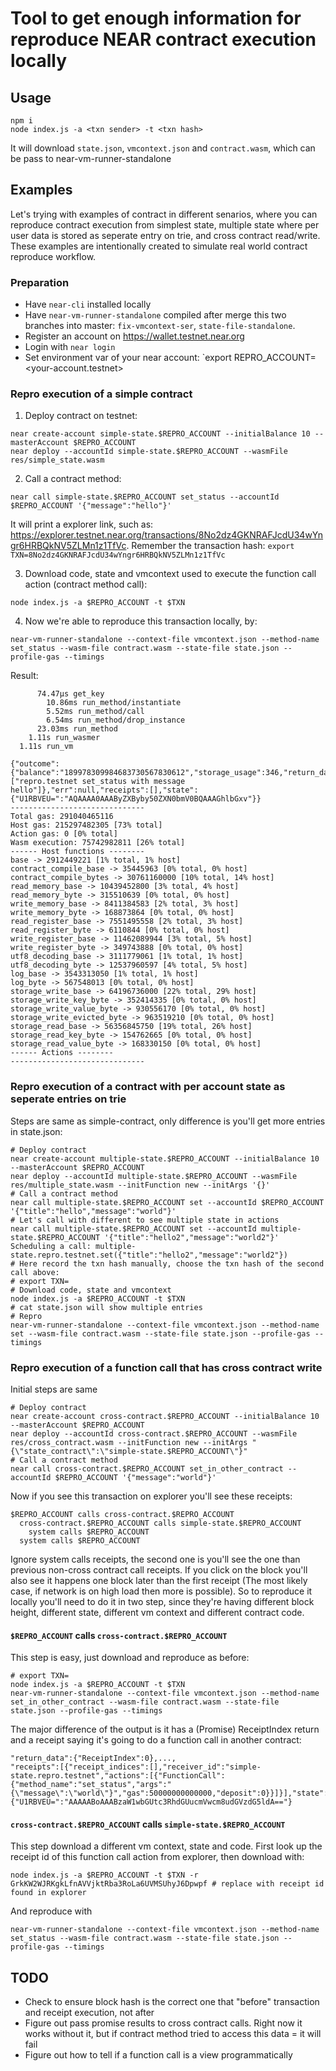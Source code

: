 # Tool to get enough information for reproduce NEAR contract execution locally

## Usage

```
npm i
node index.js -a <txn sender> -t <txn hash>
```

It will download `state.json`, `vmcontext.json` and `contract.wasm`, which can be pass to near-vm-runner-standalone

## Examples

Let's trying with examples of contract in different senarios, where you can reproduce contract execution from simplest state, multiple state where per user data is stored as seperate entry on trie, and cross contract read/write. These examples are intentionally created to simulate real world contract reproduce workflow.

### Preparation

- Have `near-cli` installed locally
- Have `near-vm-runner-standalone` compiled after merge this two branches into master: `fix-vmcontext-ser`, `state-file-standalone`.
- Register an account on https://wallet.testnet.near.org
- Login with `near login`
- Set environment var of your near account: `export REPRO_ACCOUNT=<your-account.testnet>

### Repro execution of a simple contract

1. Deploy contract on testnet:

```
near create-account simple-state.$REPRO_ACCOUNT --initialBalance 10 --masterAccount $REPRO_ACCOUNT
near deploy --accountId simple-state.$REPRO_ACCOUNT --wasmFile res/simple_state.wasm
```

2. Call a contract method:

```
near call simple-state.$REPRO_ACCOUNT set_status --accountId $REPRO_ACCOUNT '{"message":"hello"}'
```

It will print a explorer link, such as: https://explorer.testnet.near.org/transactions/8No2dz4GKNRAFJcdU34wYngr6HRBQkNV5ZLMn1z1TfVc. Remember the transaction hash: `export TXN=8No2dz4GKNRAFJcdU34wYngr6HRBQkNV5ZLMn1z1TfVc`

3. Download code, state and vmcontext used to execute the function call action (contract method call):

```
node index.js -a $REPRO_ACCOUNT -t $TXN
```

4. Now we're able to reproduce this transaction locally, by:

```
near-vm-runner-standalone --context-file vmcontext.json --method-name set_status --wasm-file contract.wasm --state-file state.json --profile-gas --timings
```

Result:

```
      74.47µs get_key
        10.86ms run_method/instantiate
        5.52ms run_method/call
        6.54ms run_method/drop_instance
      23.03ms run_method
    1.11s run_wasmer
  1.11s run_vm

{"outcome":{"balance":"189978309984683730567830612","storage_usage":346,"return_data":"None","burnt_gas":291040465116,"used_gas":291040465116,"logs":["repro.testnet set_status with message hello"]},"err":null,"receipts":[],"state":{"U1RBVEU=":"AQAAAA0AAAByZXByby50ZXN0bmV0BQAAAGhlbGxv"}}
------------------------------
Total gas: 291040465116
Host gas: 215297482305 [73% total]
Action gas: 0 [0% total]
Wasm execution: 75742982811 [26% total]
------ Host functions --------
base -> 2912449221 [1% total, 1% host]
contract_compile_base -> 35445963 [0% total, 0% host]
contract_compile_bytes -> 30761160000 [10% total, 14% host]
read_memory_base -> 10439452800 [3% total, 4% host]
read_memory_byte -> 315510639 [0% total, 0% host]
write_memory_base -> 8411384583 [2% total, 3% host]
write_memory_byte -> 168873864 [0% total, 0% host]
read_register_base -> 7551495558 [2% total, 3% host]
read_register_byte -> 6110844 [0% total, 0% host]
write_register_base -> 11462089944 [3% total, 5% host]
write_register_byte -> 349743888 [0% total, 0% host]
utf8_decoding_base -> 3111779061 [1% total, 1% host]
utf8_decoding_byte -> 12537960597 [4% total, 5% host]
log_base -> 3543313050 [1% total, 1% host]
log_byte -> 567548013 [0% total, 0% host]
storage_write_base -> 64196736000 [22% total, 29% host]
storage_write_key_byte -> 352414335 [0% total, 0% host]
storage_write_value_byte -> 930556170 [0% total, 0% host]
storage_write_evicted_byte -> 963519210 [0% total, 0% host]
storage_read_base -> 56356845750 [19% total, 26% host]
storage_read_key_byte -> 154762665 [0% total, 0% host]
storage_read_value_byte -> 168330150 [0% total, 0% host]
------ Actions --------
------------------------------
```

### Repro execution of a contract with per account state as seperate entries on trie

Steps are same as simple-contract, only difference is you'll get more entries in state.json:

```
# Deploy contract
near create-account multiple-state.$REPRO_ACCOUNT --initialBalance 10 --masterAccount $REPRO_ACCOUNT
near deploy --accountId multiple-state.$REPRO_ACCOUNT --wasmFile res/multiple_state.wasm --initFunction new --initArgs '{}'
# Call a contract method
near call multiple-state.$REPRO_ACCOUNT set --accountId $REPRO_ACCOUNT '{"title":"hello","message":"world"}'
# Let's call with different to see multiple state in actions
near call multiple-state.$REPRO_ACCOUNT set --accountId multiple-state.$REPRO_ACCOUNT '{"title":"hello2","message":"world2"}'
Scheduling a call: multiple-state.repro.testnet.set({"title":"hello2","message":"world2"})
# Here record the txn hash manually, choose the txn hash of the second call above:
# export TXN=
# Download code, state and vmcontext
node index.js -a $REPRO_ACCOUNT -t $TXN
# cat state.json will show multiple entries
# Repro
near-vm-runner-standalone --context-file vmcontext.json --method-name set --wasm-file contract.wasm --state-file state.json --profile-gas --timings
```

### Repro execution of a function call that has cross contract write

Initial steps are same

```
# Deploy contract
near create-account cross-contract.$REPRO_ACCOUNT --initialBalance 10 --masterAccount $REPRO_ACCOUNT
near deploy --accountId cross-contract.$REPRO_ACCOUNT --wasmFile res/cross_contract.wasm --initFunction new --initArgs "{\"state_contract\":\"simple-state.$REPRO_ACCOUNT\"}"
# Call a contract method
near call cross-contract.$REPRO_ACCOUNT set_in_other_contract --accountId $REPRO_ACCOUNT '{"message":"world"}'
```

Now if you see this transaction on explorer you'll see these receipts:

```
$REPRO_ACCOUNT calls cross-contract.$REPRO_ACCOUNT
  cross-contract.$REPRO_ACCOUNT calls simple-state.$REPRO_ACCOUNT
    system calls $REPRO_ACCOUNT
  system calls $REPRO_ACCOUNT
```

Ignore system calls receipts, the second one is you'll see the one than previous non-cross contract call receipts. If you click on the block you'll also see it happens one block later than the first receipt (The most likely case, if network is on high load then more is possible). So to reproduce it locally you'll need to do it in two step, since they're having different block height, different state, different vm context and different contract code.

#### `$REPRO_ACCOUNT` calls `cross-contract.$REPRO_ACCOUNT`

This step is easy, just download and reproduce as before:

```
# export TXN=
node index.js -a $REPRO_ACCOUNT -t $TXN
near-vm-runner-standalone --context-file vmcontext.json --method-name set_in_other_contract --wasm-file contract.wasm --state-file state.json --profile-gas --timings
```

The major difference of the output is it has a (Promise) ReceiptIndex return and a receipt saying it's going to do a function call in another contract:

```
"return_data":{"ReceiptIndex":0},...,
"receipts":[{"receipt_indices":[],"receiver_id":"simple-state.repro.testnet","actions":[{"FunctionCall":{"method_name":"set_status","args":"{\"message\":\"world\"}","gas":50000000000000,"deposit":0}}]}],"state":{"U1RBVEU=":"AAAAABoAAABzaW1wbGUtc3RhdGUucmVwcm8udGVzdG5ldA=="}
```

#### `cross-contract.$REPRO_ACCOUNT` calls `simple-state.$REPRO_ACCOUNT`

This step download a different vm context, state and code. First look up the receipt id of this function call action from explorer, then download with:

```
node index.js -a $REPRO_ACCOUNT -t $TXN -r GrkKW2WJRKgkLfnAVVjktRba3RoLa6UVMSUhyJ6Dpwpf # replace with receipt id found in explorer
```

And reproduce with

```
near-vm-runner-standalone --context-file vmcontext.json --method-name set_status --wasm-file contract.wasm --state-file state.json --profile-gas --timings
```

## TODO

- Check to ensure block hash is the correct one that "before" transaction and receipt execution, not after
- Figure out pass promise results to cross contract calls. Right now it works without it, but if contract method tried to access this data = it will fail
- Figure out how to tell if a function call is a view programmatically
